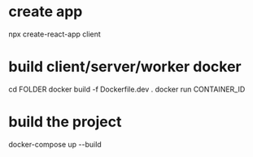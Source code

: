 # create app
npx create-react-app client

# build client/server/worker docker
cd FOLDER
docker build -f Dockerfile.dev .
docker run CONTAINER_ID

# build the project
docker-compose up --build
